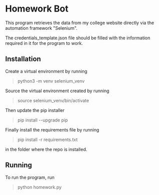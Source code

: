 # Homework Bot

This program retrieves the data from my college website directly via
the automation framework "Selenium".

The credentials_template.json file should be filled with the information
required in it for the program to work.

## Installation

Create a virtual environment by running
> python3 -m venv selenium_venv

Source the virtual environment created by running
> source selenium_venv/bin/activate

Then update the pip installer
> pip install --upgrade pip

Finally install the requirements file by running
> pip install -r requirements.txt

in the folder where the repo is installed.

## Running

To run the program, run
> python homework.py